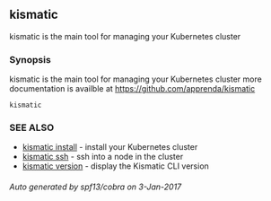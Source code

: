 ## kismatic

kismatic is the main tool for managing your Kubernetes cluster

### Synopsis


kismatic is the main tool for managing your Kubernetes cluster
more documentation is availble at https://github.com/apprenda/kismatic

```
kismatic
```

### SEE ALSO
* [kismatic install](kismatic_install.md)	 - install your Kubernetes cluster
* [kismatic ssh](kismatic_ssh.md)	 - ssh into a node in the cluster
* [kismatic version](kismatic_version.md)	 - display the Kismatic CLI version

###### Auto generated by spf13/cobra on 3-Jan-2017
